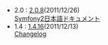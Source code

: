- 2.0 : [2.0.8](http://symfony.com/download)(2011/12/26)<br />
  [Symfony2日本語ドキュメント](http://docs.symfony.gr.jp/)
- 1.4 : [1.4.16](http://www.symfony-project.org/installation)(2011/12/13)<br />
  [Changelog](/changelog/1_4)
